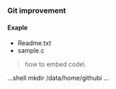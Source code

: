 ### Git improvement
#### Exaple
+ Readme.txt
+ sample.c
> how to embed code\
>
...shell
mkdir /data/home/githubi
...
